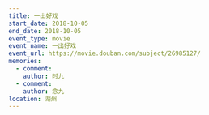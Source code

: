 ```yaml
---
title: 一出好戏
start_date: 2018-10-05
end_date: 2018-10-05
event_type: movie
event_name: 一出好戏
event_url: https://movie.douban.com/subject/26985127/
memories:
  - comment: 
    author: 时九
  - comment: 
    author: 念九  
location: 湖州
---
```

